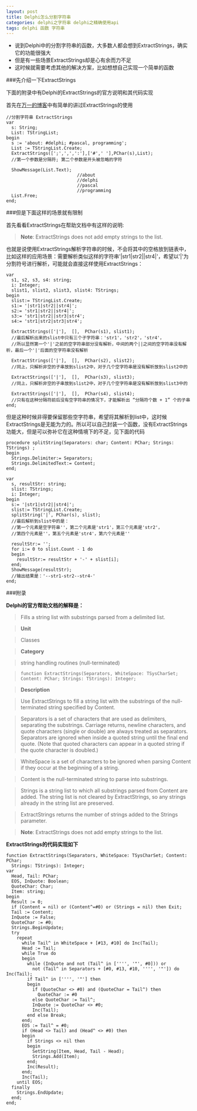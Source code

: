 ```yaml
---
layout: post
title: Delphi怎么分割字符串
categories: delphi之字符串 delphi之精确使用api
tags: delphi 函数 字符串
---
```


* 说到Delphi中的分割字符串的函数，大多数人都会想到ExtractStrings，确实它的功能很强大
* 但是有一些场景ExtractStrings却是心有余而力不足
* 这时候就需要考虑其他的解决方案，比如想想自己实现一个简单的函数

###先介绍一下ExtractStrings

下面的附录中有Delphi的ExtractStrings的官方说明和其代码实现

首先在[万一的博客](http://www.cnblogs.com/del/archive/2007/12/11/991479.html)中有简单的讲过ExtractStrings的使用

```
//分割字符串 ExtractStrings
var
  s: String;
  List: TStringList;
begin
  s := 'about: #delphi; #pascal, programming';
  List := TStringList.Create;
  ExtractStrings([';',',',':'],['#',' '],PChar(s),List);
  //第一个参数是分隔符; 第二个参数是开头被忽略的字符

  ShowMessage(List.Text);  
                           //about
                           //delphi
                           //pascal
                           //programming
  List.Free;
end;
```

###但是下面这样的场景就有限制

首先看看ExtractStrings在帮助文档中有这样的说明:

>**Note**:	ExtractStrings does not add empty strings to the list.

也就是说使用ExtractStrings解析字符串的时候，不会将其中的空格放到链表中，比如这样的应用场景：需要解析类似这样的字符串'|str1|str2||str4|'，希望以'|'为分割符号进行解析，可能就会直接这样使用ExtractStrings：

```
var
  s1, s2, s3, s4: string;
  i: Integer;
  slist1, slist2, slist3, slist4: TStrings;
begin
  slist:= TStringList.Create;
  s1:= '|str1|str2||str4|';
  s2:= 'str1|str2||str4|';
  s3:= 'str1|str2||str3|str4';
  s4:= 'str1|str2|str3|str4';
  
  ExtractStrings(['|'],  [],  PChar(s1), slist1);
  //最后解析出来的slist中只有三个子字符串：'str1'，'str2'，'str4'，
  //所以显然第一个'|'之前的空字符串部分没有解析，中间的两个||之间的空字符串没有解析，最后一个'|'后面的空字符串没有解析
  
  ExtractStrings(['|'],  [],  PChar(s2), slist2);
  //同上，只解析非空的子串放到slist2中，对于几个空字符串是没有解析放到slist2中的
  
  ExtractStrings(['|'],  [],  PChar(s3), slist3);
  //同上，只解析非空的子串放到slist2中，对于几个空字符串是没有解析放到slist3中的
  
  ExtractStrings(['|'],  [],  PChar(s4), slist4);
  //只有在这种分隔符前后没有空字符串的情况下，才能解析出 “分隔符个数 + 1” 个的子串
end;
```

但是这种时候非得要保留那些空字符串，希望将其解析到list中，这时候ExtractStrings是无能为力的。所以可以自己封装一个函数，没有ExtractStrings功能大，但是可以弥补它在这种情境下的不足，见下面的代码

```
procedure splitString(Separators: char; Content: PChar; Strings: TStrings) ;
begin
  Strings.Delimiter:= Separators;
  Strings.DelimitedText:= Content;
end;

var
  s, resultStr: string;
  slist: TStrings;
  i: Integer;
begin
  s:= '|str1|str2||str4|';
  slist:= TStringList.Create;
  splitString('|', PChar(s), slist);
  //最后解析到slist中的是：
  //第一个元素是空字符串''，第二个元素是'str1'，第三个元素是'str2'，
  //第四个元素是''，第五个元素是'str4'，第六个元素是''
  
  resultStr:= '';
  for i:= 0 to slist.Count - 1 do
  begin
    resultStr:= resultStr + '-' + slist[i];
  end;
  ShowMessage(resultStr);
  //输出结果是：'--str1-str2--str4-'
end;
```

###附录

**Delphi的官方帮助文档的解释是：**

>Fills a string list with substrings parsed from a delimited list.

>**Unit**

>Classes

>**Category**

>string handling routines (null-terminated)

>`function ExtractStrings(Separators, WhiteSpace: TSysCharSet; Content: PChar; Strings: TStrings): Integer;`

>**Description**

>Use ExtractStrings to fill a string list with the substrings of the null-terminated string specified by Content.

>Separators is a set of characters that are used as delimiters, separating the substrings. Carriage returns, newline characters, and quote characters (single or double) are always treated as separators. Separators are ignored when inside a quoted string until the final end quote. (Note that quoted characters can appear in a quoted string if the quote character is doubled.)

>WhiteSpace is a set of characters to be ignored when parsing Content if they occur at the beginning of a string.

>Content is the null-terminated string to parse into substrings.

>Strings is a string list to which all substrings parsed from Content are added. The string list is not cleared by ExtractStrings, so any strings already in the string list are preserved.

>ExtractStrings returns the number of strings added to the Strings parameter.

>**Note**:	ExtractStrings does not add empty strings to the list.

**ExtractStrings的代码实现如下**

```
function ExtractStrings(Separators, WhiteSpace: TSysCharSet; Content: PChar;
  Strings: TStrings): Integer;
var
  Head, Tail: PChar;
  EOS, InQuote: Boolean;
  QuoteChar: Char;
  Item: string;
begin
  Result := 0;
  if (Content = nil) or (Content^=#0) or (Strings = nil) then Exit;
  Tail := Content;
  InQuote := False;
  QuoteChar := #0;
  Strings.BeginUpdate;
  try
    repeat
      while Tail^ in WhiteSpace + [#13, #10] do Inc(Tail);
      Head := Tail;
      while True do
      begin
        while (InQuote and not (Tail^ in ['''', '"', #0])) or
          not (Tail^ in Separators + [#0, #13, #10, '''', '"']) do Inc(Tail);
        if Tail^ in ['''', '"'] then
        begin
          if (QuoteChar <> #0) and (QuoteChar = Tail^) then
            QuoteChar := #0
          else QuoteChar := Tail^;
          InQuote := QuoteChar <> #0;
          Inc(Tail);
        end else Break;
      end;
      EOS := Tail^ = #0;
      if (Head <> Tail) and (Head^ <> #0) then
      begin
        if Strings <> nil then
        begin
          SetString(Item, Head, Tail - Head);
          Strings.Add(Item);
        end;
        Inc(Result);
      end;
      Inc(Tail);
    until EOS;
  finally
    Strings.EndUpdate;
  end;
end;
```
